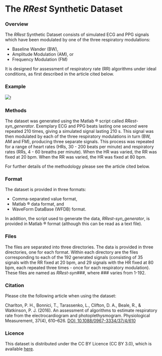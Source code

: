 The _RRest_ Synthetic Dataset
=============================

### Overview

The _RRest_ Synthetic Dataset consists of simulated ECG and PPG signals which have been modulated by one of the three respiratory modulations:

* Baseline Wander (BW),
* Amplitude Modulation (AM), or
* Frequency Modulation (FM)

It is designed for assessment of respiratory rate (RR) algorithms under ideal conditions, as first described in the article cited below.

### Example

![](http://iopscience.iop.org/0967-3334/37/4/610/downloadHRFigure/figure/pmeaaa1942f01.jpg)!

### Methods

The dataset was generated using the Matlab &reg; script called _RRest-syn_generator_. Exemplary ECG and PPG beats lasting one second were repeated 210 times, giving a simulated signal lasting 210 s. This signal was then modulated by each of the three respiratory modulations in turn (BW, AM and FM), producing three separate signals. This process was repeated for a range of heart rates (HRs, 30 - 200 beats per minute) and respiratory rates (RRs, 4 - 60 breaths per minute). When the HR was varied, the RR was fixed at 20 bpm. When the RR was varied, the HR was fixed at 80 bpm.

For further details of the methodology please see the article cited below.

### Format

The dataset is provided in three formats:

* Comma-separated value format,
* Matlab &reg; data format, and
* WaveForm DataBase (WFDB) format.

In addition, the script used to generate the data, _RRest-syn_generator_, is provided in Matlab &reg; format (although this can be read as a text file).

### Files

The files are separated into three directories. The data is provided in three directories, one for each format. Within each directory are the files corresponding to each of the 192 generated signals (consisting of 35 signals with the RR fixed at 20 bpm, and 29 signals with the HR fixed at 80 bpm, each repeated three times - once for each respiratory modulation). These files are named as _RRest-syn###_, where ### varies from 1-192.

### Citation

Please cite the following article when using the dataset:

Charlton, P. H., Bonnici, T., Tarassenko, L., Clifton, D. A., Beale, R., & Watkinson, P. J. (2016). An assessment of algorithms to estimate respiratory rate from the electrocardiogram and photoplethysmogram. Physiological Measurement, 37(4), 610–626. [DOI: 10.1088/0967-3334/37/4/610](http://doi.org/10.1088/0967-3334/37/4/610)

### Licence

This dataset is distributed under the CC BY Licence (CC BY 3.0), which is available [here](https://creativecommons.org/licenses/by/3.0/).
